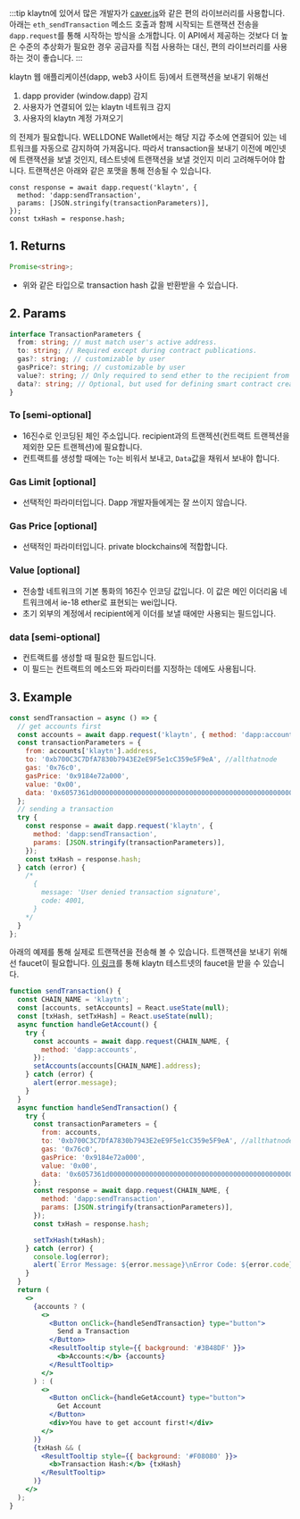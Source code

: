 :::tip
klaytn에 있어서 많은 개발자가 [caver.js](https://ko.docs.klaytn.foundation/dapp/sdk/caver-js/getting-started)와 같은 편의 라이브러리를 사용합니다. 아래는 `eth_sendTransaction` 메소드 호출과 함께 시작되는 트랜잭션 전송을 `dapp.request`를 통해 시작하는 방식을 소개합니다. 이 API에서 제공하는 것보다 더 높은 수준의 추상화가 필요한 경우 공급자를 직접 사용하는 대신, 편의 라이브러리를 사용하는 것이 좋습니다.
:::

klaytn 웹 애플리케이션(dapp, web3 사이트 등)에서 트랜잭션을 보내기 위해선

1. dapp provider (window.dapp) 감지
2. 사용자가 연결되어 있는 klaytn 네트워크 감지
3. 사용자의 klaytn 계정 가져오기

의 전제가 필요합니다. WELLDONE Wallet에서는 해당 지갑 주소에 연결되어 있는 네트워크를 자동으로 감지하여 가져옵니다. 따라서 transaction을 보내기 이전에 메인넷에 트랜잭션을 보낼 것인지, 테스트넷에 트랜잭션을 보낼 것인지 미리 고려해두어야 합니다. 트랜잭션은 아래와 같은 포맷을 통해 전송될 수 있습니다.

```tsx
const response = await dapp.request('klaytn', {
  method: 'dapp:sendTransaction',
  params: [JSON.stringify(transactionParameters)],
});
const txHash = response.hash;
```

## 1. Returns

```typescript
Promise<string>;
```

- 위와 같은 타입으로 transaction hash 값을 반환받을 수 있습니다.

## 2. Params

```typescript
interface TransactionParameters {
  from: string; // must match user's active address.
  to: string; // Required except during contract publications.
  gas?: string; // customizable by user
  gasPrice?: string; // customizable by user
  value?: string; // Only required to send ether to the recipient from the initiating external account.
  data?: string; // Optional, but used for defining smart contract creation and interaction.
}
```

### To [semi-optional]

- 16진수로 인코딩된 체인 주소입니다. recipient과의 트랜젝션(컨트랙트 트랜젝션을 제외한 모든 트랜젝션)에 필요합니다.
- 컨트랙트를 생성할 때에는 `To`는 비워서 보내고, `Data`값을 채워서 보내야 합니다.

### Gas Limit [optional]

- 선택적인 파라미터입니다. Dapp 개발자들에게는 잘 쓰이지 않습니다.

### Gas Price [optional]

- 선택적인 파라미터입니다. private blockchains에 적합합니다.

### Value [optional]

- 전송할 네트워크의 기본 통화의 16진수 인코딩 값입니다. 이 값은 메인 이더리움 네트워크에서 ie-18 ether로 표현되는 wei입니다.
- 초기 외부의 계정에서 recipient에게 이더를 보낼 때에만 사용되는 필드입니다.

### data [semi-optional]

- 컨트랙트를 생성할 때 필요한 필드입니다.
- 이 필드는 컨트랙트의 메소드와 파라미터를 지정하는 데에도 사용됩니다.

## 3. Example

```javascript
const sendTransaction = async () => {
  // get accounts first
  const accounts = await dapp.request('klaytn', { method: 'dapp:accounts' });
  const transactionParameters = {
    from: accounts['klaytn'].address,
    to: '0xb700C3C7DfA7830b7943E2eE9F5e1cC359e5F9eA', //allthatnode
    gas: '0x76c0',
    gasPrice: '0x9184e72a000',
    value: '0x00',
    data: '0x6057361d000000000000000000000000000000000000000000000000000000000008a198',
  };
  // sending a transaction
  try {
    const response = await dapp.request('klaytn', {
      method: 'dapp:sendTransaction',
      params: [JSON.stringify(transactionParameters)],
    });
    const txHash = response.hash;
  } catch (error) {
    /* 
      {
        message: 'User denied transaction signature',
        code: 4001,
      }
    */
  }
};
```

아래의 예제를 통해 실제로 트랜잭션을 전송해 볼 수 있습니다. 트랜잭션을 보내기 위해선 faucet이 필요합니다. [이 링크](https://baobab.wallet.klaytn.foundation/faucet)를 통해 klaytn 테스트넷의 faucet을 받을 수 있습니다.

```jsx live
function sendTransaction() {
  const CHAIN_NAME = 'klaytn';
  const [accounts, setAccounts] = React.useState(null);
  const [txHash, setTxHash] = React.useState(null);
  async function handleGetAccount() {
    try {
      const accounts = await dapp.request(CHAIN_NAME, {
        method: 'dapp:accounts',
      });
      setAccounts(accounts[CHAIN_NAME].address);
    } catch (error) {
      alert(error.message);
    }
  }
  async function handleSendTransaction() {
    try {
      const transactionParameters = {
        from: accounts,
        to: '0xb700C3C7DfA7830b7943E2eE9F5e1cC359e5F9eA', //allthatnode
        gas: '0x76c0',
        gasPrice: '0x9184e72a000',
        value: '0x00',
        data: '0x6057361d000000000000000000000000000000000000000000000000000000000008a198',
      };
      const response = await dapp.request(CHAIN_NAME, {
        method: 'dapp:sendTransaction',
        params: [JSON.stringify(transactionParameters)],
      });
      const txHash = response.hash;

      setTxHash(txHash);
    } catch (error) {
      console.log(error);
      alert(`Error Message: ${error.message}\nError Code: ${error.code}`);
    }
  }
  return (
    <>
      {accounts ? (
        <>
          <Button onClick={handleSendTransaction} type="button">
            Send a Transaction
          </Button>
          <ResultTooltip style={{ background: '#3B48DF' }}>
            <b>Accounts:</b> {accounts}
          </ResultTooltip>
        </>
      ) : (
        <>
          <Button onClick={handleGetAccount} type="button">
            Get Account
          </Button>
          <div>You have to get account first!</div>
        </>
      )}
      {txHash && (
        <ResultTooltip style={{ background: '#F08080' }}>
          <b>Transaction Hash:</b> {txHash}
        </ResultTooltip>
      )}
    </>
  );
}
```
